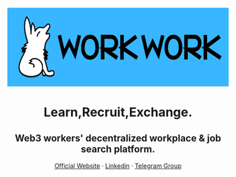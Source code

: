 <div align="center">
  <p><img src="/profile/Work-Work_font_logo.png" alt="Work-Work logo" width="576" height="180"></p>
  <p> <h1> Learn,Recruit,Exchange. </h1>  </p>

   <p> <h2> Web3 workers' decentralized workplace & job search platform.</h2> </p>
  <p>
    <a href="https://www.work-work.org">Official Website</a>
    ·
    <a href="https://www.linkedin.com/company/105298407/">Linkedin</a>
    ·
    <a href="https://www.t.me/WorkWorkWeb3/">Telegram Group</a>


  </p>
</div>
